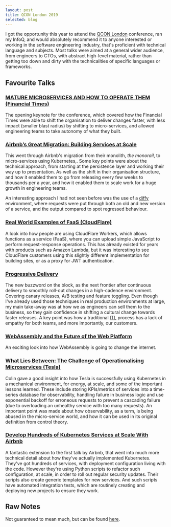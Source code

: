 ```yaml
---
layout: post
title: QCON London 2019
selected: blog
---
```


I got the opportunity this year to attend the <a href="https://qconlondon.com/">QCON London</a> conference,
ran my InfoQ, and would absolutely recommend it to anyone interested or working in the software engineering industry,
that's proficient with technical language and subjects. Most talks were aimed at a general wider audience, from
engineers to CTOs, with abstract high-level material, rather than getting too down and dirty with the technicalities of
specific languages or frameworks.

## Favourite Talks
### [MATURE MICROSERVICES AND HOW TO OPERATE THEM (Financial Times)](https://qconlondon.com/london2019/keynote/mature-microservices-and-how-operate-them)
The opening keynote for the conference, which covered how the Financial Times were able to shift the organisation
to deliver changes faster, with less impact (smaller blast radius) by shifting to micro-services, and allowed
engineering teams to take autonomy of what they built.

### [Airbnb’s Great Migration: Building Services at Scale](https://qconlondon.com/london2019/presentation/airbnb%E2%80%99s-great-migration-building-services-scale)
This went through Airbnb's migration from their monolith, _the monorail_, to micro-services using Kubernetes,. Some
key points were about the technical approach, from starting at the persistence layer and working their way up to
presentation. As well as the shift in their organisation structure, and how it enabled them to go from releasing
every few weeks to thousands per a year, and how it enabled them to scale work for a huge growth in engineering teams.

An interesting approach I had not seen before was the use of a [diffy](https://github.com/twitter/diffy) environment,
where requests were put through both an old and new version of a service, and the output compared to spot
regressed behaviour.

### [Real World Examples of FaaS (CloudFlare)](https://qconlondon.com/london2019/presentation/real-world-examples-faas)
A look into how people are using CloudFlare Workers, which allows functions as a service (FaaS), where you can
upload simple JavaScript to perform request-response operations. This has already existed for years with products
such as Amazon Lambda, but it was interesting to see CloudFlare customers using this slightly different implementation
for building sites, or as a proxy for JWT authentication.

### [Progressive Delivery](https://qconlondon.com/london2019/presentation/progressive-delivery)
The new buzzword on the block, as the next frontier after continuous delivery to smoothly roll-out changes in
a high-cadence environment. Covering canary releases, A/B testing and feature toggling. Even though I've already
used those techniques in real production environments at large, my main take-away was at how we as engineers can sell them
to the business, so they gain confidence in shifting a cultural change towards faster releases. A key point was how
a traditional [ITL](https://en.wikipedia.org/wiki/ITIL) process has a lack of empathy for both teams, and more
importantly, our customers.

### [WebAssembly and the Future of the Web Platform](https://qconlondon.com/london2019/presentation/webassembly-and-future-web-platform)
An exciting look into how WebAssembly is going to change the internet.

### [What Lies Between: The Challenge of Operationalising Microservices (Tesla)](https://qconlondon.com/london2019/presentation/what-lies-between-challenge-operationalising-microservices)
Colin gave a good insight into how Tesla is successfully using Kubernetes in a mechanical environment, for energy, at
scale, and some of the important lessons learned. These include storing KPIs/metrics of services into a time-series
database for observability, handling failure in business logic and use exponential backoff for erroneous requests to
prevent a cascading failure (due to overloading an unhealthy service with too many requests). An important point
was made about how observability, as a term, is being abused in the micro-service world, and how it can be used
in its original definition from control theory.

### [Develop Hundreds of Kubernetes Services at Scale With Airbnb](https://qconlondon.com/london2019/presentation/develop-hundreds-kubernetes-services-scale-airbnb)
A fantastic extension to the first talk by Airbnb, that went into much more technical detail about how they've actually
implemented Kubernetes. They've got hundreds of services, with deployment configuration living with the code. However
they're using Python scripts to refactor such configuration, at scale, in order to roll out regular security updates.
Their scripts also create generic templates for new services. And such scripts have automated integration tests, which
are routinely creating and deploying new projects to ensure they work.

## Raw Notes
Not guaranteed to mean much, but can be found [here](https://public.limpygnome.com/qcon-london-2019-notes.txt).
